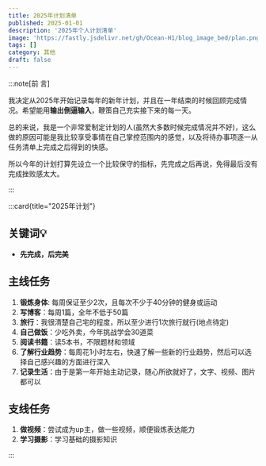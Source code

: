 ```yaml
---
title: 2025年计划清单
published: 2025-01-01
description: '2025年个人计划清单'
image: 'https://fastly.jsdelivr.net/gh/Ocean-H1/blog_image_bed/plan.png'
tags: []
category: 其他
draft: false 
---
```


:::note[前 言]

我决定从2025年开始记录每年的新年计划，并且在一年结束的时候回顾完成情况。希望能用**输出倒逼输入**，鞭策自己充实接下来的每一天。

总的来说，我是一个非常爱制定计划的人(虽然大多数时候完成情况并不好)，这么做的原因可能是我比较享受事情在自己掌控范围内的感觉，以及将待办事项逐一从任务清单上完成之后得到的快感。

所以今年的计划打算先设立一个比较保守的指标，先完成之后再说，免得最后没有完成挫败感太大。

:::


:::card{title="2025年计划"}

## 关键词:bulb:
* **先完成，后完美**
## 主线任务
1. **锻炼身体**: 每周保证至少2次，且每次不少于40分钟的健身或运动
2. **写博客**：每周1篇，全年不低于50篇
3. **旅行**：我很清楚自己宅的程度，所以至少进行1次旅行就行(地点待定)
4. **自己做饭**：少吃外卖，今年挑战学会30道菜
5. **阅读书籍**：读5本书，不限题材和领域
6. **了解行业趋势**：每周花1小时左右，快速了解一些新的行业趋势，然后可以选择自己感兴趣的方面进行深入
7. **记录生活**：由于是第一年开始主动记录，随心所欲就好了，文字、视频、图片都可以
## 支线任务
1. **做视频**：尝试成为up主，做一些视频，顺便锻炼表达能力
2. **学习摄影**：学习基础的摄影知识

:::